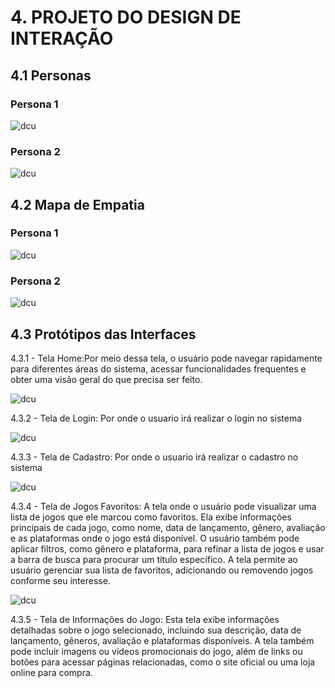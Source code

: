 # 4. PROJETO DO DESIGN DE INTERAÇÃO

## 4.1 Personas

### Persona 1
![dcu](../src/personas/gustavo_silva.png)

### Persona 2
![dcu](../src/personas/luiza_gomes.png)


## 4.2 Mapa de Empatia
### Persona 1
![dcu](../src/mapa_de_empatia/Gustavo_Mapa.jpg)

### Persona 2
![dcu](../src/mapa_de_empatia/Luiza_Mapa.jpg)


## 4.3 Protótipos das Interfaces

  4.3.1 - Tela Home:Por meio dessa tela, o usuário pode navegar rapidamente para diferentes áreas do sistema, acessar funcionalidades frequentes e obter uma visão geral do que precisa ser feito.
  
![dcu](../src/prototipo_site/Home)

  4.3.2 - Tela de Login: Por onde o usuario irá realizar o login no sistema
  
![dcu](../src/prototipo_site/login.png)

  4.3.3 - Tela de Cadastro: Por onde o usuario irá realizar o cadastro no sistema
  
![dcu](../src/prototipo_site/cadastro.png)

  4.3.4 - Tela de Jogos Favoritos: A tela onde o usuário pode visualizar uma lista de jogos que ele marcou como favoritos. Ela exibe informações principais de cada jogo, como nome, data de lançamento, gênero, avaliação e as plataformas onde o jogo está disponível. O usuário também pode aplicar filtros, como gênero e plataforma, para refinar a lista de jogos e usar a barra de busca para procurar um título específico. A tela permite ao usuário gerenciar sua lista de favoritos, adicionando ou removendo jogos conforme seu interesse.
  
![dcu](../src/prototipo_site/Favoritos.png)

  4.3.5 - Tela de Informações do Jogo: Esta tela exibe informações detalhadas sobre o jogo selecionado, incluindo sua descrição, data de lançamento, gêneros, avaliação e plataformas disponíveis. A tela também pode incluir imagens ou vídeos promocionais do jogo, além de links ou botões para acessar páginas relacionadas, como o site oficial ou uma loja online para compra.
  




